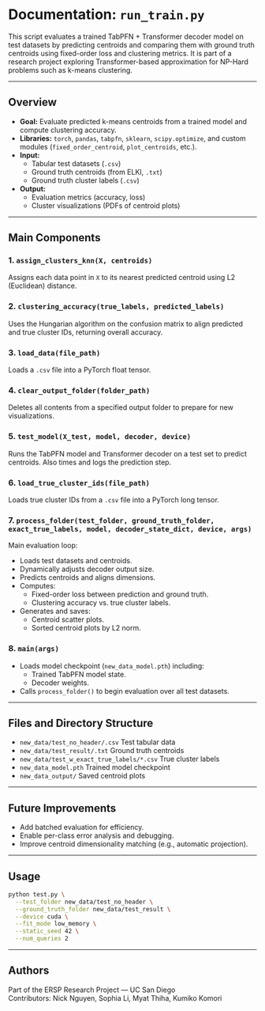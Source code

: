 # Documentation: `run_train.py`

This script evaluates a trained TabPFN + Transformer decoder model on test datasets by predicting centroids and comparing them with ground truth centroids using fixed-order loss and clustering metrics. It is part of a research project exploring Transformer-based approximation for NP-Hard problems such as k-means clustering.

---

## Overview

- **Goal:** Evaluate predicted k-means centroids from a trained model and compute clustering accuracy.
- **Libraries:** `torch`, `pandas`, `tabpfn`, `sklearn`, `scipy.optimize`, and custom modules (`fixed_order_centroid`, `plot_centroids`, etc.).
- **Input:**
  - Tabular test datasets (`.csv`)
  - Ground truth centroids (from ELKI, `.txt`)
  - Ground truth cluster labels (`.csv`)
- **Output:**
  - Evaluation metrics (accuracy, loss)
  - Cluster visualizations (PDFs of centroid plots)

---

## Main Components

### 1. `assign_clusters_knn(X, centroids)`

Assigns each data point in `X` to its nearest predicted centroid using L2 (Euclidean) distance.

### 2. `clustering_accuracy(true_labels, predicted_labels)`

Uses the Hungarian algorithm on the confusion matrix to align predicted and true cluster IDs, returning overall accuracy.

### 3. `load_data(file_path)`

Loads a `.csv` file into a PyTorch float tensor.

### 4. `clear_output_folder(folder_path)`

Deletes all contents from a specified output folder to prepare for new visualizations.

### 5. `test_model(X_test, model, decoder, device)`

Runs the TabPFN model and Transformer decoder on a test set to predict centroids. Also times and logs the prediction step.

### 6. `load_true_cluster_ids(file_path)`

Loads true cluster IDs from a `.csv` file into a PyTorch long tensor.

### 7. `process_folder(test_folder, ground_truth_folder, exact_true_labels, model, decoder_state_dict, device, args)`

Main evaluation loop:

- Loads test datasets and centroids.
- Dynamically adjusts decoder output size.
- Predicts centroids and aligns dimensions.
- Computes:
  - Fixed-order loss between prediction and ground truth.
  - Clustering accuracy vs. true cluster labels.
- Generates and saves:
  - Centroid scatter plots.
  - Sorted centroid plots by L2 norm.

### 8. `main(args)`

- Loads model checkpoint (`new_data_model.pth`) including:
  - Trained TabPFN model state.
  - Decoder weights.
- Calls `process_folder()` to begin evaluation over all test datasets.

---

## Files and Directory Structure

- `new_data/test_no_header/.csv` Test tabular data
- `new_data/test_result/.txt` Ground truth centroids
- `new_data/test_w_exact_true_labels/*.csv` True cluster labels
- `new_data_model.pth` Trained model checkpoint
- `new_data_output/` Saved centroid plots

---

## Future Improvements

- Add batched evaluation for efficiency.
- Enable per-class error analysis and debugging.
- Improve centroid dimensionality matching (e.g., automatic projection).

---

## Usage

```bash
python test.py \
  --test_folder new_data/test_no_header \
  --ground_truth_folder new_data/test_result \
  --device cuda \
  --fit_mode low_memory \
  --static_seed 42 \
  --num_queries 2

```

---

## Authors

Part of the ERSP Research Project — UC San Diego  
Contributors: Nick Nguyen, Sophia Li, Myat Thiha, Kumiko Komori
